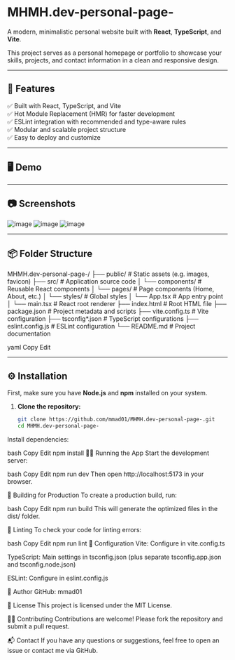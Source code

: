 # MHMH.dev-personal-page-

A modern, minimalistic personal website built with **React**, **TypeScript**, and **Vite**.

This project serves as a personal homepage or portfolio to showcase your skills, projects, and contact information in a clean and responsive design.

---

## 🚀 Features

✅ Built with React, TypeScript, and Vite  
✅ Hot Module Replacement (HMR) for faster development  
✅ ESLint integration with recommended and type-aware rules  
✅ Modular and scalable project structure  
✅ Easy to deploy and customize

---

## 🖥️ Demo

---

## 📷 Screenshots

![image](https://github.com/user-attachments/assets/54143c17-2878-4fd6-80ad-977297773bbd)
![image](https://github.com/user-attachments/assets/1103b1eb-4a63-4eea-8a6b-f54e34358892)
![image](https://github.com/user-attachments/assets/9d2b4f5f-f1cd-422e-93ce-b6247ebcd344)


---

## 📦 Folder Structure

MHMH.dev-personal-page-/
├── public/ # Static assets (e.g. images, favicon)
├── src/ # Application source code
│ └── components/ # Reusable React components
│ └── pages/ # Page components (Home, About, etc.)
│ └── styles/ # Global styles
│ └── App.tsx # App entry point
│ └── main.tsx # React root renderer
├── index.html # Root HTML file
├── package.json # Project metadata and scripts
├── vite.config.ts # Vite configuration
├── tsconfig*.json # TypeScript configurations
├── eslint.config.js # ESLint configuration
└── README.md # Project documentation

yaml
Copy
Edit

---

## ⚙️ Installation

First, make sure you have **Node.js** and **npm** installed on your system.

1. **Clone the repository:**

   ```bash
   git clone https://github.com/mmad01/MHMH.dev-personal-page-.git
   cd MHMH.dev-personal-page-
Install dependencies:

bash
Copy
Edit
npm install
🏃‍♂️ Running the App
Start the development server:

bash
Copy
Edit
npm run dev
Then open http://localhost:5173 in your browser.

🔨 Building for Production
To create a production build, run:

bash
Copy
Edit
npm run build
This will generate the optimized files in the dist/ folder.

🧪 Linting
To check your code for linting errors:

bash
Copy
Edit
npm run lint
📑 Configuration
Vite: Configure in vite.config.ts

TypeScript: Main settings in tsconfig.json (plus separate tsconfig.app.json and tsconfig.node.json)

ESLint: Configure in eslint.config.js

👤 Author
GitHub: mmad01

📄 License
This project is licensed under the MIT License.

🙋‍♂️ Contributing
Contributions are welcome! Please fork the repository and submit a pull request.

📬 Contact
If you have any questions or suggestions, feel free to open an issue or contact me via GitHub.

